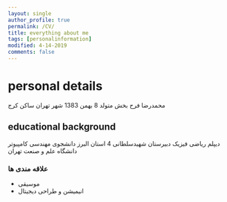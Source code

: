 ```yaml
---
layout: single
author_profile: true
permalink: /CV/
title: everything about me
tags: [personalinformation]
modified: 4-14-2019
comments: false
---
```



# personal details

محمدرضا فرح بخش 
متولد 8 بهمن 1383 شهر تهران
ساکن کرج

## educational background

دیپلم ریاضی فیزیک دبیرستان شهیدسلطانی 4 استان البرز
دانشجوی مهندسی کامپیوتر دانشگاه علم و صنعت تهران


### علاقه مندی ها

- موسیقی
- انیمیشن و طراحی دیجیتال







